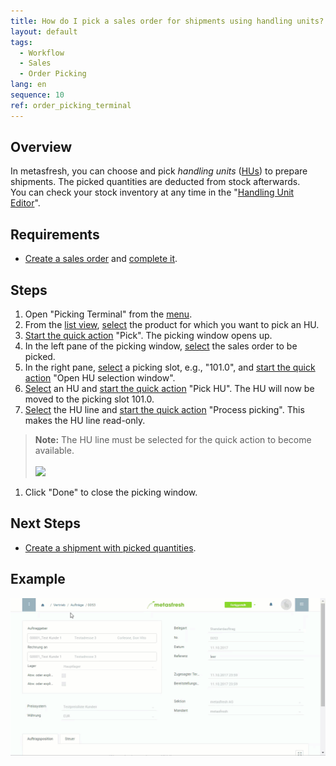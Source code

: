 ```yaml
---
title: How do I pick a sales order for shipments using handling units? (Picking Terminal)
layout: default
tags:
  - Workflow
  - Sales
  - Order Picking
lang: en
sequence: 10
ref: order_picking_terminal
---
```


## Overview
In metasfresh, you can choose and pick *handling units* ([HUs](Handling_Unit_System)) to prepare shipments. The picked quantities are deducted from stock afterwards.<br>
You can check your stock inventory at any time in the "[Handling Unit Editor](Menu)".

## Requirements
- [Create a sales order](SalesOrder_recording) and [complete it](DocumentProcessingComplete).

## Steps
1. Open "Picking Terminal" from the [menu](Menu).
1. From the [list view](ViewModes), [select](RecordSelection) the product for which you want to pick an HU.
1. [Start the quick action](StartAction) "Pick". The picking window opens up.
1. In the left pane of the picking window, [select](RecordSelection) the sales order to be picked.
1. In the right pane, [select](RecordSelection) a picking slot, e.g., "101.0", and [start the quick action](StartAction) "Open HU selection window".
1. [Select](RecordSelection) an HU and [start the quick action](StartAction) "Pick HU". The HU will now be moved to the picking slot 101.0.
1. [Select](RecordSelection) the HU line and [start the quick action](StartAction) "Process picking". This makes the HU line read-only.
 >**Note:** The HU line must be selected for the quick action to become available.<br><br>
 ![](../DE/assets/Kommissionierung_HU_auswählen.png)

1. Click "Done" to close the picking window.

## Next Steps
- [Create a shipment with picked quantities](Ship_salesorder_picked_qty).

## Example
![](../DE/assets/Auftrag_kommissionieren.gif)
